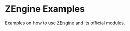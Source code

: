 # ZEngine Examples

Examples on how to use [ZEngine](https://github.com/bluesillybeard/ZEngine) and its official modules.

